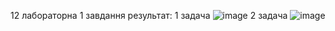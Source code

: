 12 лабораторна 1 завдання
результат:
1 задача
![image](https://github.com/DimaLink423/12lab/assets/148385178/b9f54d8b-fed2-4351-8cfa-c1572745495e)
2 задача
![image](https://github.com/DimaLink423/12lab/assets/148385178/4e08ac63-911d-4c64-9829-8eeaedd286c4)
